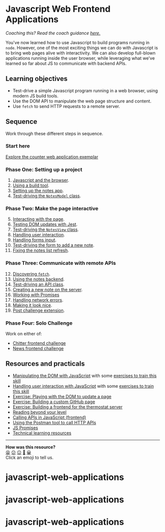 # Javascript Web Frontend Applications

_Coaching this? Read the coach guidance
[here.](https://github.com/makersacademy/slug/blob/main/materials/universe/language_intros/challenges/javascript_web_applications/COACH_GUIDANCE.x.md)_

You've now learned how to use Javascript to build programs running in `node`. However, one of the most exciting things we can do with Javascript is to bring web pages alive with interactivity. We can also develop full-blown applications running inside the user browser, while leveraging what we've learned so far about JS to communicate with backend APIs.

## Learning objectives

* Test-drive a simple Javascript program running in a web browser, using modern JS build tools.
* Use the DOM API to manipulate the web page structure and content.
* Use `fetch` to send HTTP requests to a remote server.

## Sequence

Work through these different steps in sequence.

### Start here

[Explore the counter web application
exemplar](./resources/counter-app-example)

### Phase One: Setting up a project

1. [Javascript and the browser](./contents/01_javascript_browser.md).
2. [Using a build tool](./contents/02_build_tool.md).
3. [Setting up the notes app](./contents/03_notes_app_scaffold.md).
4. [Test-driving the `NotesModel` class](./contents/04_test_driving_notes_class.md).

### Phase Two: Make the page interactive
5. [Interacting with the page](./contents/05_interacting_with_the_page.md).
6. [Testing DOM updates with Jest](./contents/06_testing_page_content.md).
7. [Test-driving the `NotesView` class](./contents/07_adding_new_note.md).
8. [Handling user interaction](./contents/08_user_interaction.md).
9. [Handling forms input](./contents/09_user_interaction_input.md).
10. [Test-driving the form to add a new note](./contents/10_adding_a_note_ui.md).
11. [Fixing the notes list refresh](./contents/11_fixing_list_refresh.md).

### Phase Three: Communicate with remote APIs
12. [Discovering `fetch`](./contents/12_discovering_fetch.md).
13. [Using the notes backend](./contents/13_connecting_to_server.md).
14. [Test-driving an API class](./contents/14_fetch_notes_from_backend.md).
15. [Creating a new note on the server](./contents/15_creating_new_note_server.md).
16. [Working with Promises](./contents/16_promises.md)
17. [Handling network errors](./contents/17_handling_errors.md).
18. [Making it look nice](./contents/18_making_it_look_nice.md).
19. [Post challenge extension](./contents/19_deleting_note.md).

### Phase Four: Solo Challenge

Work on either of:

* [Chitter frontend challenge](https://github.com/makersacademy/frontend-api-challenge)
* [News frontend challenge](https://github.com/makersacademy/news-summary-challenge)

## Resources and practicals

* [Manipulating the DOM with JavaScript](./pills/manipulating_dom_with_javascript.md) with some [exercises to train this skill](./pills/manipulating_dom_with_javascript.md#exercises-to-go-further)
* [Handling user interaction with JavaScript](./pills/responding_to_user_actions_on_page.md) with some [exercises to train this skill](./pills/responding_to_user_actions_on_page.md#exercises-to-go-further)
* [Exercise: Playing with the DOM to update a page](./practicals/playing-with-dom)
* [Exercise: Building a custom GitHub page](./practicals/github-frontend)
* [Exercise: Building a frontend for the thermostat server](./practicals/thermostat-frontend)
* [Reading beyond your level](https://hackmd.io/F-pmnp3hRhePddmf3mnKGw)
* [Calling APIs in JavaScript (frontend)](https://github.com/makersacademy/course/blob/main/pills/calling_apis_in_javascript.md)
* [Using the Postman tool to call HTTP APIs](https://www.postman.com/downloads/)
* [JS Promises](https://github.com/makersacademy/course/blob/main/pills/js_promises.md)
* [Technical learning resources](https://airtable.com/shrV1b6EWdf5EHWii/tblokmw6yNUO75ge6)

<!-- BEGIN GENERATED SECTION DO NOT EDIT -->

---

**How was this resource?**  
[😫](https://airtable.com/shrUJ3t7KLMqVRFKR?prefill_Repository=makersacademy%2Fjavascript-web-applications&prefill_File=README.md&prefill_Sentiment=😫) [😕](https://airtable.com/shrUJ3t7KLMqVRFKR?prefill_Repository=makersacademy%2Fjavascript-web-applications&prefill_File=README.md&prefill_Sentiment=😕) [😐](https://airtable.com/shrUJ3t7KLMqVRFKR?prefill_Repository=makersacademy%2Fjavascript-web-applications&prefill_File=README.md&prefill_Sentiment=😐) [🙂](https://airtable.com/shrUJ3t7KLMqVRFKR?prefill_Repository=makersacademy%2Fjavascript-web-applications&prefill_File=README.md&prefill_Sentiment=🙂) [😀](https://airtable.com/shrUJ3t7KLMqVRFKR?prefill_Repository=makersacademy%2Fjavascript-web-applications&prefill_File=README.md&prefill_Sentiment=😀)  
Click an emoji to tell us.

<!-- END GENERATED SECTION DO NOT EDIT -->
# javascript-web-applications
# javascript-web-applications
# javascript-web-applications
